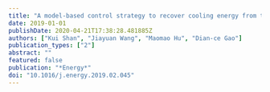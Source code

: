 ```yaml
---
title: "A model-based control strategy to recover cooling energy from thermal mass in commercial buildings"
date: 2019-01-01
publishDate: 2020-04-21T17:38:28.481885Z
authors: ["Kui Shan", "Jiayuan Wang", "Maomao Hu", "Dian-ce Gao"]
publication_types: ["2"]
abstract: ""
featured: false
publication: "*Energy*"
doi: "10.1016/j.energy.2019.02.045"
---
```



